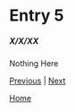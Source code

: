 # Entry 5
##### X/X/XX

Nothing Here

[Previous](entry04.md) | [Next](entry06.md)

[Home](../README.md)